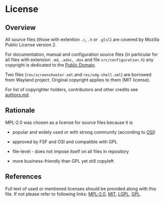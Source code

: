 License
=======

Overview
--------

All source files (those with extention `.c`, `.h` or `.glsl`) are covered by
Mozilla Public License version 2.

For documentation, manual and configuration source files (in particular for all files with
extension `.md`, `.adoc`, `.dox` and file `src/configuration.h`) any copyright is dedicated to the
[Public Domain](http://creativecommons.org/publicdomain/zero/1.0/).

Two files (`res/screenshooter.xml` and `res/xdg-shell.xml`) are borrowed from
Wayland project. Original copyright applies to them (MIT license).

For list of copyrighter holders, contributors and other credits see
[authors.md](./authors.md).

Rationale
---------

MPL-2.0 was chosen as a license for source files because it is

 * popular and widely used or with strong community
   (according to [OSI](https://opensource.org/licenses/category))

 * approved by FSF and OSI and compatible with GPL

 * file-level - does not impose itself on all files in repository

 * more business-friendly than GPL yet still copyleft

References
----------

Full text of used or mentioned licenses should be provided along with this file.
If not please refer to following links:
[MPL-2.0](http://www.mozilla.org/MPL/2.0/),
[MIT](https://opensource.org/licenses/MIT),
[LGPL](https://www.gnu.org/licenses/lgpl.html),
[GPL](https://www.gnu.org/licenses/gpl.html).

